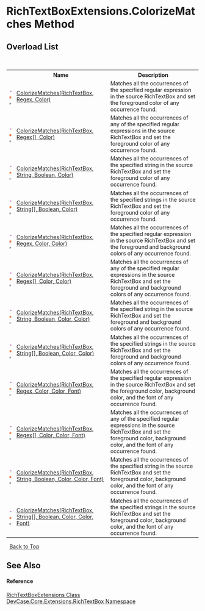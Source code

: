 # RichTextBoxExtensions.ColorizeMatches Method 
 


## Overload List
&nbsp;<table><tr><th></th><th>Name</th><th>Description</th></tr><tr><td>![Public method](media/pubmethod.gif "Public method")![Static member](media/static.gif "Static member")![Code example](media/CodeExample.png "Code example")</td><td><a href="M_DevCase_Core_Extensions_RichTextBox_RichTextBoxExtensions_ColorizeMatches_6">ColorizeMatches(RichTextBox, Regex, Color)</a></td><td>
Matches all the occurrences of the specified regular expression in the source RichTextBox and set the foreground color of any occurrence found.</td></tr><tr><td>![Public method](media/pubmethod.gif "Public method")![Static member](media/static.gif "Static member")![Code example](media/CodeExample.png "Code example")</td><td><a href="M_DevCase_Core_Extensions_RichTextBox_RichTextBoxExtensions_ColorizeMatches_9">ColorizeMatches(RichTextBox, Regex[], Color)</a></td><td>
Matches all the occurrences of any of the specified regular expressions in the source RichTextBox and set the foreground color of any occurrence found.</td></tr><tr><td>![Public method](media/pubmethod.gif "Public method")![Static member](media/static.gif "Static member")![Code example](media/CodeExample.png "Code example")</td><td><a href="M_DevCase_Core_Extensions_RichTextBox_RichTextBoxExtensions_ColorizeMatches">ColorizeMatches(RichTextBox, String, Boolean, Color)</a></td><td>
Matches all the occurrences of the specified string in the source RichTextBox and set the foreground color of any occurrence found.</td></tr><tr><td>![Public method](media/pubmethod.gif "Public method")![Static member](media/static.gif "Static member")![Code example](media/CodeExample.png "Code example")</td><td><a href="M_DevCase_Core_Extensions_RichTextBox_RichTextBoxExtensions_ColorizeMatches_3">ColorizeMatches(RichTextBox, String[], Boolean, Color)</a></td><td>
Matches all the occurrences of the specified strings in the source RichTextBox and set the foreground color of any occurrence found.</td></tr><tr><td>![Public method](media/pubmethod.gif "Public method")![Static member](media/static.gif "Static member")![Code example](media/CodeExample.png "Code example")</td><td><a href="M_DevCase_Core_Extensions_RichTextBox_RichTextBoxExtensions_ColorizeMatches_7">ColorizeMatches(RichTextBox, Regex, Color, Color)</a></td><td>
Matches all the occurrences of the specified regular expression in the source RichTextBox and set the foreground and background colors of any occurrence found.</td></tr><tr><td>![Public method](media/pubmethod.gif "Public method")![Static member](media/static.gif "Static member")![Code example](media/CodeExample.png "Code example")</td><td><a href="M_DevCase_Core_Extensions_RichTextBox_RichTextBoxExtensions_ColorizeMatches_10">ColorizeMatches(RichTextBox, Regex[], Color, Color)</a></td><td>
Matches all the occurrences of any of the specified regular expressions in the source RichTextBox and set the foreground and background colors of any occurrence found.</td></tr><tr><td>![Public method](media/pubmethod.gif "Public method")![Static member](media/static.gif "Static member")![Code example](media/CodeExample.png "Code example")</td><td><a href="M_DevCase_Core_Extensions_RichTextBox_RichTextBoxExtensions_ColorizeMatches_1">ColorizeMatches(RichTextBox, String, Boolean, Color, Color)</a></td><td>
Matches all the occurrences of the specified string in the source RichTextBox and set the foreground and background colors of any occurrence found.</td></tr><tr><td>![Public method](media/pubmethod.gif "Public method")![Static member](media/static.gif "Static member")![Code example](media/CodeExample.png "Code example")</td><td><a href="M_DevCase_Core_Extensions_RichTextBox_RichTextBoxExtensions_ColorizeMatches_4">ColorizeMatches(RichTextBox, String[], Boolean, Color, Color)</a></td><td>
Matches all the occurrences of the specified strings in the source RichTextBox and set the foreground and background colors of any occurrence found.</td></tr><tr><td>![Public method](media/pubmethod.gif "Public method")![Static member](media/static.gif "Static member")![Code example](media/CodeExample.png "Code example")</td><td><a href="M_DevCase_Core_Extensions_RichTextBox_RichTextBoxExtensions_ColorizeMatches_8">ColorizeMatches(RichTextBox, Regex, Color, Color, Font)</a></td><td>
Matches all the occurrences of the specified regular expression in the source RichTextBox and set the foreground color, background color, and the font of any occurrence found.</td></tr><tr><td>![Public method](media/pubmethod.gif "Public method")![Static member](media/static.gif "Static member")![Code example](media/CodeExample.png "Code example")</td><td><a href="M_DevCase_Core_Extensions_RichTextBox_RichTextBoxExtensions_ColorizeMatches_11">ColorizeMatches(RichTextBox, Regex[], Color, Color, Font)</a></td><td>
Matches all the occurrences of any of the specified regular expressions in the source RichTextBox and set the foreground color, background color, and the font of any occurrence found.</td></tr><tr><td>![Public method](media/pubmethod.gif "Public method")![Static member](media/static.gif "Static member")![Code example](media/CodeExample.png "Code example")</td><td><a href="M_DevCase_Core_Extensions_RichTextBox_RichTextBoxExtensions_ColorizeMatches_2">ColorizeMatches(RichTextBox, String, Boolean, Color, Color, Font)</a></td><td>
Matches all the occurrences of the specified string in the source RichTextBox and set the foreground color, background color, and the font of any occurrence found.</td></tr><tr><td>![Public method](media/pubmethod.gif "Public method")![Static member](media/static.gif "Static member")![Code example](media/CodeExample.png "Code example")</td><td><a href="M_DevCase_Core_Extensions_RichTextBox_RichTextBoxExtensions_ColorizeMatches_5">ColorizeMatches(RichTextBox, String[], Boolean, Color, Color, Font)</a></td><td>
Matches all the occurrences of the specified strings in the source RichTextBox and set the foreground color, background color, and the font of any occurrence found.</td></tr></table>&nbsp;
<a href="#richtextboxextensions.colorizematches-method">Back to Top</a>

## See Also


#### Reference
<a href="T_DevCase_Core_Extensions_RichTextBox_RichTextBoxExtensions">RichTextBoxExtensions Class</a><br /><a href="N_DevCase_Core_Extensions_RichTextBox">DevCase.Core.Extensions.RichTextBox Namespace</a><br />